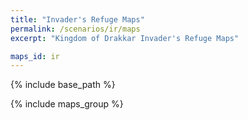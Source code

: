 ```yaml
---
title: "Invader's Refuge Maps"
permalink: /scenarios/ir/maps
excerpt: "Kingdom of Drakkar Invader's Refuge Maps"

maps_id: ir
---
```


{% include base_path %}

{% include maps_group %}
